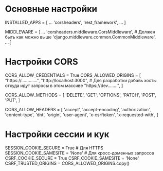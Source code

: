 # Основные настройки
INSTALLED_APPS = [
    ...
    'corsheaders',
    'rest_framework',
    ...
]

MIDDLEWARE = [
    ...
    'corsheaders.middleware.CorsMiddleware',  # Должен быть как можно выше
    'django.middleware.common.CommonMiddleware',
    ...
]

# Настройки CORS
CORS_ALLOW_CREDENTIALS = True
CORS_ALLOWED_ORIGINS = [
    "https://.............",
    "http://localhost:3000",  # Для разработки добавь хосты откуда идут запросы в этом массиве
    "https://dev........",
]

CORS_ALLOW_METHODS = [
    'DELETE',
    'GET',
    'OPTIONS',
    'PATCH',
    'POST',
    'PUT',
]

CORS_ALLOW_HEADERS = [
    'accept',
    'accept-encoding',
    'authorization',
    'content-type',
    'dnt',
    'origin',
    'user-agent',
    'x-csrftoken',
    'x-requested-with',
]

# Настройки сессии и кук
SESSION_COOKIE_SECURE = True  # Для HTTPS
SESSION_COOKIE_SAMESITE = 'None'  # Для кросс-доменных запросов
CSRF_COOKIE_SECURE = True
CSRF_COOKIE_SAMESITE = 'None'
CSRF_TRUSTED_ORIGINS = CORS_ALLOWED_ORIGINS.copy()
```
